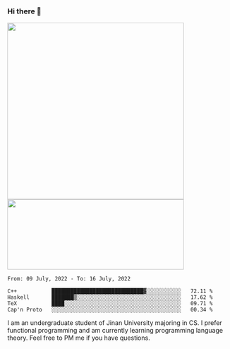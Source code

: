 ### Hi there 👋

<!--
**pe200012/pe200012** is a ✨ _special_ ✨ repository because its `README.md` (this file) appears on your GitHub profile.

Here are some ideas to get you started:

- 🔭 I’m currently working on ...
- 🌱 I’m currently learning ...
- 👯 I’m looking to collaborate on ...
- 🤔 I’m looking for help with ...
- 💬 Ask me about ...
- 📫 How to reach me: ...
- 😄 Pronouns: ...
- ⚡ Fun fact: ...
-->
<p>
    <img width="400em" src="https://github-readme-stats.vercel.app/api?username=pe200012&show_icons=true&icon_color=f44336&title_color=757de8">
    <img width="400em" height="159em" src="https://github-readme-stats.vercel.app/api/top-langs/?username=pe200012&hide=html,cmake,css&title_color=757de8&layout=compact">
</p>

<!--START_SECTION:waka-->
```text
From: 09 July, 2022 - To: 16 July, 2022

C++           █████████████████████████████▓░░░░░░░░░░░   72.11 % 
Haskell       ███████▒░░░░░░░░░░░░░░░░░░░░░░░░░░░░░░░░░   17.62 % 
TeX           ████░░░░░░░░░░░░░░░░░░░░░░░░░░░░░░░░░░░░░   09.71 % 
Cap'n Proto   ░░░░░░░░░░░░░░░░░░░░░░░░░░░░░░░░░░░░░░░░░   00.34 % 
```
<!--END_SECTION:waka-->

I am an undergraduate student of Jinan University majoring in CS. I prefer functional programming and am currently learning programming language theory. Feel free to PM me if you have questions.
